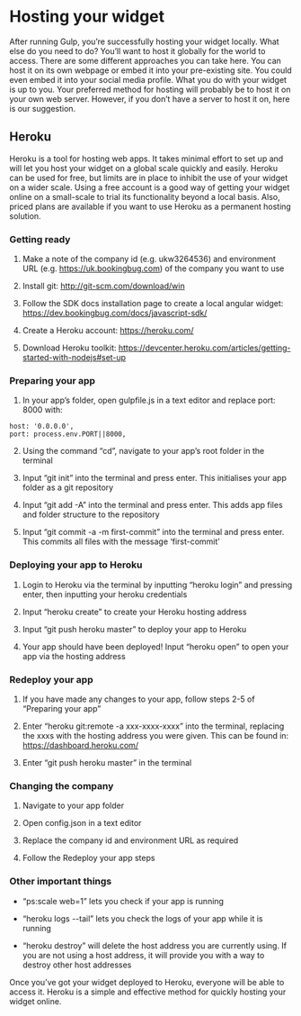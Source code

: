 # Hosting your widget

After running Gulp, you’re successfully hosting your widget locally. What else do you need to do? You’ll want to host it globally for the world to access. There are some different approaches you can take here. You can host it on its own webpage or embed it into your pre-existing site. You could even embed it into your social media profile. What you do with your widget is up to you. Your preferred method for hosting will probably be to host it on your own web server. However, if you don’t have a server to host it on, here is our suggestion.

## Heroku

Heroku is a tool for hosting web apps. It takes minimal effort to set up and will let you host your widget on a global scale quickly and easily. Heroku can be used for free, but limits are in place to inhibit the use of your widget on a wider scale. Using a free account is a good way of getting your widget online on a small-scale to trial its functionality beyond a local basis. Also, priced plans are available if you want to use Heroku as a permanent hosting solution.

### Getting ready

1. Make a note of the company id (e.g. ukw3264536) and environment URL (e.g. https://uk.bookingbug.com) of the company you want to use

2. Install git: http://git-scm.com/download/win

3. Follow the SDK docs installation page to create a local angular widget: https://dev.bookingbug.com/docs/javascript-sdk/

4. Create a Heroku account: https://heroku.com/

5. Download Heroku toolkit: https://devcenter.heroku.com/articles/getting-started-with-nodejs#set-up

### Preparing your app

1. In your app’s folder, open gulpfile.js in a text editor and replace port: 8000 with:

```
host: '0.0.0.0',
port: process.env.PORT||8000,
```

2. Using the command “cd”, navigate to your app’s root folder in the terminal

3. Input “git init” into the terminal and press enter. This initialises your app folder as a git repository

4. Input “git add -A” into the terminal and press enter. This adds app files and folder structure to the repository

5. Input “git commit -a -m first-commit” into the terminal and press enter. This commits all files with the message ‘first-commit’

### Deploying your app to Heroku

1. Login to Heroku via the terminal by inputting “heroku login” and pressing enter, then inputting your heroku credentials

2. Input “heroku create” to create your Heroku hosting address

3. Input “git push heroku master” to deploy your app to Heroku

4. Your app should have been deployed! Input “heroku open” to open your app via the hosting address

### Redeploy your app

1. If you have made any changes to your app, follow steps 2-5 of “Preparing your app”

2. Enter “heroku git:remote -a xxx-xxxx-xxxx” into the terminal, replacing the xxxs with the hosting address you were given. This can be found in: https://dashboard.heroku.com/

3. Enter “git push heroku master” in the terminal

### Changing the company

1. Navigate to your app folder

2. Open config.json in a text editor

3. Replace the company id and environment URL as required

4. Follow the Redeploy your app steps

### Other important things

- “ps:scale web=1” lets you check if your app is running

- “heroku logs --tail” lets you check the logs of your app while it is running

- “heroku destroy” will delete the host address you are currently using. If you are not using a host address, it will provide you with a way to destroy other host addresses

Once you’ve got your widget deployed to Heroku, everyone will be able to access it. Heroku is a simple and effective method for quickly hosting your widget online.
